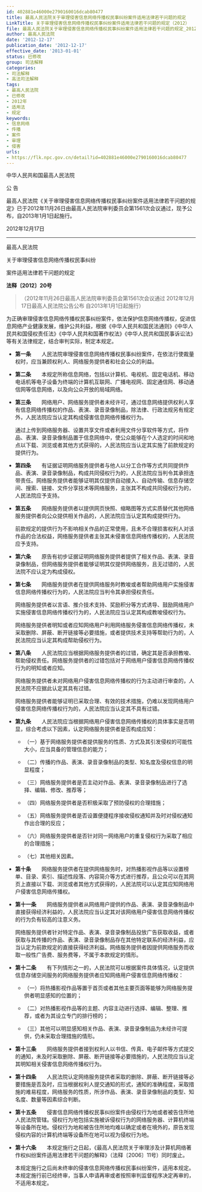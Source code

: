 ```yaml
---
id: 402881e46000e2790160016dcab80477
title: 最高人民法院关于审理侵害信息网络传播权民事纠纷案件适用法律若干问题的规定
LinkTitle: 关于审理侵害信息网络传播权民事纠纷案件适用法律若干问题的规定（2012）
file: 最高人民法院关于审理侵害信息网络传播权民事纠纷案件适用法律若干问题的规定_20121217_402881e46000e2790160016dcab80477.docx
author: 最高人民法院
date: '2012-12-17'
publication_date: '2012-12-17'
effective_date: '2013-01-01'
status: 已修改
group: 司法解释
categories:
- 司法解释
- 高法司法解释
tags:
- 最高人民法院
- 已修改
- 2012年
- 适用法
- 规定
keywords:
- 信息网络
- 传播
- 案件
- 审理
- 侵害
urls:
- https://flk.npc.gov.cn/detail?id=402881e46000e2790160016dcab80477
---
```


中华人民共和国最高人民法院

公 告

最高人民法院《关于审理侵害信息网络传播权民事纠纷案件适用法律若干问题的规定》已于2012年11月26日由最高人民法院审判委员会第1561次会议通过，现予公布，自2013年1月1日起施行。

2012年12月17日

---

最高人民法院

关于审理侵害信息网络传播权民事纠纷

案件适用法律若干问题的规定

**法释〔2012〕20号**

> （2012年11月26日最高人民法院审判委员会第1561次会议通过 2012年12月17日最高人民法院公告公布 自2013年1月1日起施行）

为正确审理侵害信息网络传播权民事纠纷案件，依法保护信息网络传播权，促进信息网络产业健康发展，维护公共利益，根据《中华人民共和国民法通则》《中华人民共和国侵权责任法》《中华人民共和国著作权法》《中华人民共和国民事诉讼法》等有关法律规定，结合审判实际，制定本规定。

- **第一条**　　人民法院审理侵害信息网络传播权民事纠纷案件，在依法行使裁量权时，应当兼顾权利人、网络服务提供者和社会公众的利益。

- **第二条**　　本规定所称信息网络，包括以计算机、电视机、固定电话机、移动电话机等电子设备为终端的计算机互联网、广播电视网、固定通信网、移动通信网等信息网络，以及向公众开放的局域网络。

- **第三条**　　网络用户、网络服务提供者未经许可，通过信息网络提供权利人享有信息网络传播权的作品、表演、录音录像制品，除法律、行政法规另有规定外，人民法院应当认定其构成侵害信息网络传播权行为。

  通过上传到网络服务器、设置共享文件或者利用文件分享软件等方式，将作品、表演、录音录像制品置于信息网络中，使公众能够在个人选定的时间和地点以下载、浏览或者其他方式获得的，人民法院应当认定其实施了前款规定的提供行为。

- **第四条**　　有证据证明网络服务提供者与他人以分工合作等方式共同提供作品、表演、录音录像制品，构成共同侵权行为的，人民法院应当判令其承担连带责任。网络服务提供者能够证明其仅提供自动接入、自动传输、信息存储空间、搜索、链接、文件分享技术等网络服务，主张其不构成共同侵权行为的，人民法院应予支持。

- **第五条**　　网络服务提供者以提供网页快照、缩略图等方式实质替代其他网络服务提供者向公众提供相关作品的，人民法院应当认定其构成提供行为。

  前款规定的提供行为不影响相关作品的正常使用，且未不合理损害权利人对该作品的合法权益，网络服务提供者主张其未侵害信息网络传播权的，人民法院应予支持。

- **第六条**　　原告有初步证据证明网络服务提供者提供了相关作品、表演、录音录像制品，但网络服务提供者能够证明其仅提供网络服务，且无过错的，人民法院不应认定为构成侵权。

- **第七条**　　网络服务提供者在提供网络服务时教唆或者帮助网络用户实施侵害信息网络传播权行为的，人民法院应当判令其承担侵权责任。

  网络服务提供者以言语、推介技术支持、奖励积分等方式诱导、鼓励网络用户实施侵害信息网络传播权行为的，人民法院应当认定其构成教唆侵权行为。

  网络服务提供者明知或者应知网络用户利用网络服务侵害信息网络传播权，未采取删除、屏蔽、断开链接等必要措施，或者提供技术支持等帮助行为的，人民法院应当认定其构成帮助侵权行为。

- **第八条**　　人民法院应当根据网络服务提供者的过错，确定其是否承担教唆、帮助侵权责任。网络服务提供者的过错包括对于网络用户侵害信息网络传播权行为的明知或者应知。

  网络服务提供者未对网络用户侵害信息网络传播权的行为主动进行审查的，人民法院不应据此认定其具有过错。

  网络服务提供者能够证明已采取合理、有效的技术措施，仍难以发现网络用户侵害信息网络传播权行为的，人民法院应当认定其不具有过错。

- **第九条**　　人民法院应当根据网络用户侵害信息网络传播权的具体事实是否明显，综合考虑以下因素，认定网络服务提供者是否构成应知：

  - （一）基于网络服务提供者提供服务的性质、方式及其引发侵权的可能性大小，应当具备的管理信息的能力；

  - （二）传播的作品、表演、录音录像制品的类型、知名度及侵权信息的明显程度；

  - （三）网络服务提供者是否主动对作品、表演、录音录像制品进行了选择、编辑、修改、推荐等；

  - （四）网络服务提供者是否积极采取了预防侵权的合理措施；

  - （五）网络服务提供者是否设置便捷程序接收侵权通知并及时对侵权通知作出合理的反应；

  - （六）网络服务提供者是否针对同一网络用户的重复侵权行为采取了相应的合理措施；

  - （七）其他相关因素。

- **第十条**　　网络服务提供者在提供网络服务时，对热播影视作品等以设置榜单、目录、索引、描述性段落、内容简介等方式进行推荐，且公众可以在其网页上直接以下载、浏览或者其他方式获得的，人民法院可以认定其应知网络用户侵害信息网络传播权。

- **第十一条**　　网络服务提供者从网络用户提供的作品、表演、录音录像制品中直接获得经济利益的，人民法院应当认定其对该网络用户侵害信息网络传播权的行为负有较高的注意义务。

  网络服务提供者针对特定作品、表演、录音录像制品投放广告获取收益，或者获取与其传播的作品、表演、录音录像制品存在其他特定联系的经济利益，应当认定为前款规定的直接获得经济利益。网络服务提供者因提供网络服务而收取一般性广告费、服务费等，不属于本款规定的情形。

- **第十二条**　　有下列情形之一的，人民法院可以根据案件具体情况，认定提供信息存储空间服务的网络服务提供者应知网络用户侵害信息网络传播权：

  - （一）将热播影视作品等置于首页或者其他主要页面等能够为网络服务提供者明显感知的位置的；

  - （二）对热播影视作品等的主题、内容主动进行选择、编辑、整理、推荐，或者为其设立专门的排行榜的；

  - （三）其他可以明显感知相关作品、表演、录音录像制品为未经许可提供，仍未采取合理措施的情形。

- **第十三条**　　网络服务提供者接到权利人以书信、传真、电子邮件等方式提交的通知，未及时采取删除、屏蔽、断开链接等必要措施的，人民法院应当认定其明知相关侵害信息网络传播权行为。

- **第十四条**　　人民法院认定网络服务提供者采取的删除、屏蔽、断开链接等必要措施是否及时，应当根据权利人提交通知的形式，通知的准确程度，采取措施的难易程度，网络服务的性质，所涉作品、表演、录音录像制品的类型、知名度、数量等因素综合判断。

- **第十五条**　　侵害信息网络传播权民事纠纷案件由侵权行为地或者被告住所地人民法院管辖。侵权行为地包括实施被诉侵权行为的网络服务器、计算机终端等设备所在地。侵权行为地和被告住所地均难以确定或者在境外的，原告发现侵权内容的计算机终端等设备所在地可以视为侵权行为地。

- **第十六条**　　本规定施行之日起，《最高人民法院关于审理涉及计算机网络著作权纠纷案件适用法律若干问题的解释》（法释〔2006〕11号）同时废止。

  本规定施行之后尚未终审的侵害信息网络传播权民事纠纷案件，适用本规定。本规定施行前已经终审，当事人申请再审或者按照审判监督程序决定再审的，不适用本规定。
